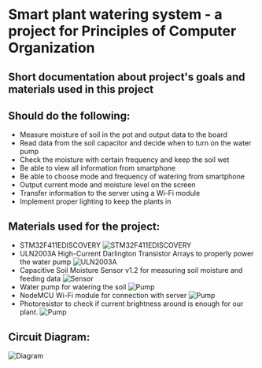 # Smart plant watering system - a project for Principles of Computer Organization
## Short documentation about project's goals and materials used in this project

## Should do the following:
- Measure moisture of soil in the pot and output data to the board
- Read data from the soil capacitor and decide when to turn on the water pump
- Check the moisture with certain frequency and keep the soil wet
- Be able to view all information from smartphone
- Be able to choose mode and frequency of watering from smartphone
- Output current mode and moisture level on the screen
- Transfer information to the server using a Wi-Fi module
- Implement proper lighting to keep the plants in 

## Materials used for the project:
- STM32F411EDISCOVERY
![STM32F411EDISCOVERY](https://media.digikey.com/Photos/STMicro%20Photos/STM32F411E-DISCO.JPG)
- ULN2003A High-Current Darlington Transistor Arrays to properly power the water pump
![ULN2003A](https://botland.com.pl/61583-large_default/integrated-circuit-uln2003a-7xdarlington-smd.jpg)
- Capacitive Soil Moisture Sensor v1.2 for measuring soil moisture and feeding data
![Sensor](https://cdn.shopify.com/s/files/1/0069/6513/3376/products/5pcs-Capacitive-Soil-Sensor-Module-Soil-Moisture-Detection-Sensor-Analog-Output-DIY-Electronic-for-Arduino_1.jpg?v=1557471842)
- Water pump for watering the soil
![Pump](https://1436477554.rsc.cdn77.org/wp-content/uploads/2018/06/2PCs-Mini-Water-Pump-3V-0.5W-Tube-02-640x444.jpg)
- NodeMCU Wi-Fi module for connection with server
![Pump](https://www.cytron.io/image/cache/catalog/products/NODEMCU-V3/NodeMCU%20V3%20Lolin%20(1)-0-1-1-800x800.jpg)
- Photoresistor to check if current brightness around is enough for our plant.
![Pump](https://cdn.awsli.com.br/600x700/468/468162/produto/19414320/sensor-fotoresistor-ldr-de-5mm-6344c5f4.jpg)

## Circuit Diagram:
![Diagram](https://imgur.com/a/psVSAq7)
